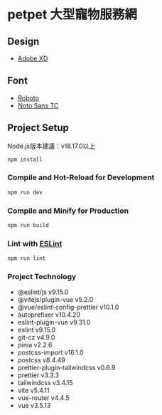 # petpet 大型寵物服務網

## Design

- [Adobe XD](https://xd.adobe.com/view/2c355bc0-1368-4995-b20d-9882992c75b0-7966/)

## Font

- [Roboto](https://fonts.google.com/specimen/Roboto)
- [Noto Sans TC](https://fonts.google.com/noto/specimen/Noto+Sans+TC)

## Project Setup

Node.js版本建議：v18.17.0以上

```sh
npm install
```

### Compile and Hot-Reload for Development

```sh
npm run dev
```

### Compile and Minify for Production

```sh
npm run build
```

### Lint with [ESLint](https://eslint.org/)

```sh
npm run lint
```

### Project Technology

- @eslint/js v9.15.0
- @vitejs/plugin-vue v5.2.0
- @vue/eslint-config-prettier v10.1.0
- autoprefixer v10.4.20
- eslint-plugin-vue v9.31.0
- eslint v9.15.0
- git-cz v4.9.0
- pinia v2.2.6
- postcss-import v16.1.0
- postcss v8.4.49
- prettier-plugin-tailwindcss v0.6.9
- prettier v3.3.3
- tailwindcss v3.4.15
- vite v5.4.11
- vue-router v4.4.5
- vue v3.5.13
